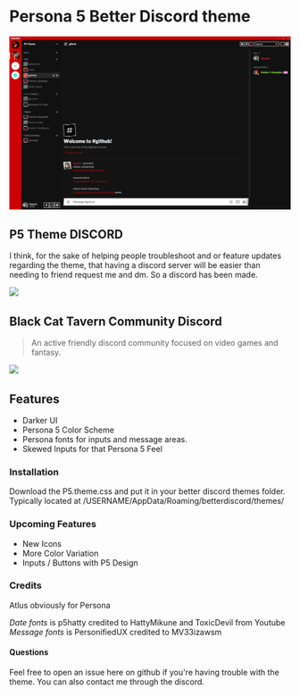 # Persona 5 Better Discord theme

![P5 Screenshot](screenshot.jpg)

## P5 Theme DISCORD

I think, for the sake of helping people troubleshoot and or feature updates regarding the theme, that having a discord server will be easier than needing to friend request me and dm. So a discord has been made.

[<img src="https://discordapp.com/api/guilds/809893441139507250/embed.png" />](https://discord.gg/dAqZ4abMnB)

## Black Cat Tavern Community Discord

> An active friendly discord community focused on video games and fantasy.

[<img src="https://discordapp.com/api/guilds/1246299197301461003/embed.png" />](https://discord.gg/83uXScnuHm)

## Features

- Darker UI
- Persona 5 Color Scheme
- Persona fonts for inputs and message areas.
- Skewed Inputs for that Persona 5 Feel

### Installation

Download the P5.theme.css and put it in your better discord themes folder.
Typically located at /USERNAME/AppData/Roaming/betterdiscord/themes/

### Upcoming Features

- New Icons
- More Color Variation
- Inputs / Buttons with P5 Design

### Credits

Atlus obviously for Persona

_Date fonts_ is p5hatty credited to HattyMikune and ToxicDevil from Youtube
_Message fonts_ is PersonifiedUX credited to MV33izawsm

#### Questions

Feel free to open an issue here on github if you're having trouble with the theme. You can also contact me through the discord.
